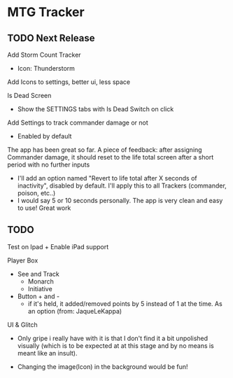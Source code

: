 # MTG Tracker

## TODO Next Release

Add Storm Count Tracker
  - Icon: Thunderstorm

Add Icons to settings, better ui, less space

Is Dead Screen
  - Show the SETTINGS tabs with Is Dead Switch on click

Add Settings to track commander damage or not
  - Enabled by default

The app has been great so far. A piece of feedback: after assigning Commander damage, it should reset to the life total screen after a short period with no further inputs
  - I'll add an option named "Revert to life total after X seconds of inactivity", disabled by default. I'll apply this to all Trackers (commander, poison, etc..)
  - I would say 5 or 10 seconds personally. The app is very clean and easy to use! Great work

## TODO

Test on Ipad + Enable iPad support

Player Box
 - See and Track
   - Monarch
   - Initiative
 - Button + and -
   - if it's held, it added/removed points by 5 instead of 1 at the time. As an option (from: JaqueLeKappa)

UI & Glitch
 - Only gripe i really have with it is that I don't find it a bit unpolished visually (which is to be expected at at this stage and by no means is meant like an insult).

- Changing the image(Icon) in the background would be fun!
